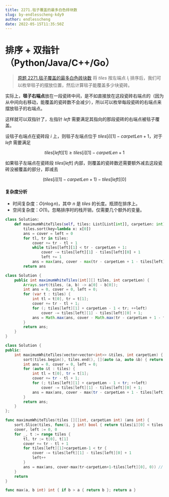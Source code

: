 ```yaml
---
title: 2271.毯子覆盖的最多白色砖块数
slug: by-endlesscheng-kdy9
author: endlesscheng
date: 2022-05-15T11:35:50Z
---
```

# 排序 + 双指针（Python/Java/C++/Go）
 
> [原题 2271.毯子覆盖的最多白色砖块数](https://leetcode.cn/problems/maximum-white-tiles-covered-by-a-carpet)
将 $\textit{tiles}$ 按左端点 $l_i$ 排序后，我们可以枚举毯子的摆放位置，然后计算毯子能覆盖多少块瓷砖。

实际上，**毯子右端点**放在一段瓷砖中间，是不如直接放在这段瓷砖右端点的（因为从中间向右移动，能覆盖的瓷砖数不会减少），所以可以枚举每段瓷砖的右端点来摆放毯子的右端点。

这样就可以双指针了，左指针 $\textit{left}$ 需要满足其指向的那段瓷砖的右端点被毯子覆盖。

设毯子右端点在瓷砖段 $i$ 上，则毯子左端点位于 $\textit{tiles}[i][1] - \textit{carpetLen}+1$，对于 $\textit{left}$ 需要满足

$$
\textit{tiles}[\textit{left}][1] \ge \textit{tiles}[i][1] - \textit{carpetLen}+1
$$

如果毯子左端点在瓷砖段 $\textit{tiles}[\textit{left}]$ 内部，则覆盖的瓷砖数还需要额外减去这段瓷砖没被覆盖的部分，即减去

$$
(\textit{tiles}[i][1] - \textit{carpetLen}+1)-\textit{tiles}[\textit{left}][0]
$$

#### 复杂度分析

- 时间复杂度：$O(n\log n)$，其中 $n$ 是 $\textit{tiles}$ 的长度。瓶颈在排序上。
- 空间复杂度：$O(1)$。忽略排序时的栈开销，仅需要几个额外的变量。

```Python [sol1-Python3]
class Solution:
    def maximumWhiteTiles(self, tiles: List[List[int]], carpetLen: int) -> int:
        tiles.sort(key=lambda x: x[0])
        ans = cover = left = 0
        for tl, tr in tiles:
            cover += tr - tl + 1
            while tiles[left][1] < tr - carpetLen + 1:
                cover -= tiles[left][1] - tiles[left][0] + 1
                left += 1
            ans = max(ans, cover - max(tr - carpetLen + 1 - tiles[left][0], 0))  # 0 表示毯子左端点不在瓷砖内的情况
        return ans
```

```java [sol1-Java]
class Solution {
    public int maximumWhiteTiles(int[][] tiles, int carpetLen) {
        Arrays.sort(tiles, (a, b) -> a[0] - b[0]);
        int ans = 0, cover = 0, left = 0;
        for (var t : tiles) {
            int tl = t[0], tr = t[1];
            cover += tr - tl + 1;
            for (; tiles[left][1] + carpetLen - 1 < tr; ++left)
                cover -= tiles[left][1] - tiles[left][0] + 1;
            ans = Math.max(ans, cover - Math.max(tr - carpetLen + 1 - tiles[left][0], 0)); // 0 表示毯子左端点不在瓷砖内的情况
        }
        return ans;
    }
}
```

```cpp [sol1-C++]
class Solution {
public:
    int maximumWhiteTiles(vector<vector<int>> &tiles, int carpetLen) {
        sort(tiles.begin(), tiles.end(), [](auto &a, auto &b) { return a[0] < b[0]; });
        int ans = 0, cover = 0, left = 0;
        for (auto &t : tiles) {
            int tl = t[0], tr = t[1];
            cover += tr - tl + 1;
            for (; tiles[left][1] + carpetLen - 1 < tr; ++left)
                cover -= tiles[left][1] - tiles[left][0] + 1;
            ans = max(ans, cover - max(tr - carpetLen + 1 - tiles[left][0], 0)); // 0 表示毯子左端点不在瓷砖内的情况
        }
        return ans;
    }
};
```

```go [sol1-Go]
func maximumWhiteTiles(tiles [][]int, carpetLen int) (ans int) {
	sort.Slice(tiles, func(i, j int) bool { return tiles[i][0] < tiles[j][0] })
	cover, left := 0, 0
	for _, t := range tiles {
		tl, tr := t[0], t[1]
		cover += tr - tl + 1
		for tiles[left][1]+carpetLen-1 < tr {
			cover -= tiles[left][1] - tiles[left][0] + 1
			left++
		}
		ans = max(ans, cover-max(tr-carpetLen+1-tiles[left][0], 0)) // 0 表示毯子左端点不在瓷砖内的情况
	}
	return
}

func max(a, b int) int { if b > a { return b }; return a }
```


